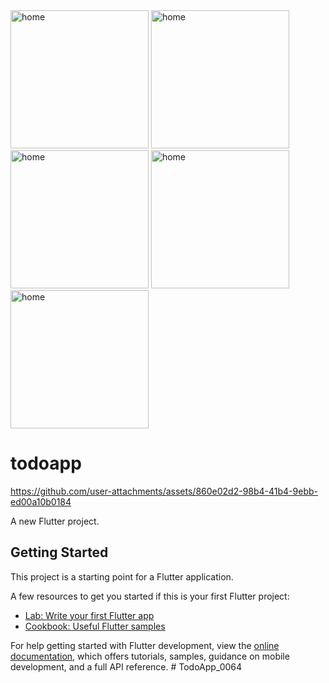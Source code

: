 <img width="221" alt="home" src="https://github.com/user-attachments/assets/fcb255fe-4a99-48af-9380-1b06a7482eff" /> 
<img width="221" alt="home" src="[https://github.com/user-attachments/assets/fcb255fe-4a99-48af-9380-1b06a7482eff](https://github.com/user-attachments/assets/b39777c5-aa0f-4558-b219-949b3bde1941)" /> 
<img width="221" alt="home" src="https://github.com/user-attachments/assets/7c0aa98d-64e7-469a-8e69-d8878e0b1c2f" /> 
<img width="221" alt="home" src="https://github.com/user-attachments/assets/45997a6a-9b44-4db6-8321-111539ec8710" /> 
<img width="221" alt="home" src="https://github.com/user-attachments/assets/fa239a52-9775-4eb7-86c8-ee1ab34ffc68" /> 

# todoapp

https://github.com/user-attachments/assets/860e02d2-98b4-41b4-9ebb-ed00a10b0184

A new Flutter project.

## Getting Started

This project is a starting point for a Flutter application.

A few resources to get you started if this is your first Flutter project:

- [Lab: Write your first Flutter app](https://docs.flutter.dev/get-started/codelab)
- [Cookbook: Useful Flutter samples](https://docs.flutter.dev/cookbook)

For help getting started with Flutter development, view the
[online documentation](https://docs.flutter.dev/), which offers tutorials,
samples, guidance on mobile development, and a full API reference.
#   T o d o A p p _ 0 0 6 4 
 
 
